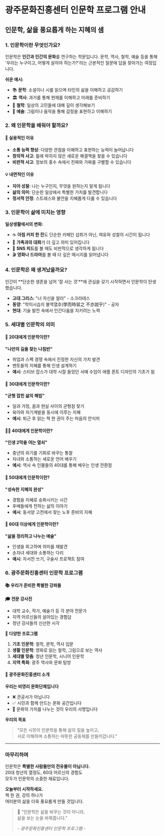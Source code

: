 # 광주문화진흥센터 인문학 프로그램 안내

## 인문학, 삶을 풍요롭게 하는 지혜의 샘

### 1. 인문학이란 무엇인가요?

인문학은 **인간과 인간의 문화**를 연구하는 학문입니다. 문학, 역사, 철학, 예술 등을 통해 '우리는 누구이고, 어떻게 살아야 하는가?'라는 근본적인 질문에 답을 찾아가는 여정입니다.

**쉬운 예시:**
- 📚 **문학**: 소설이나 시를 읽으며 타인의 삶을 이해하고 공감하기
- 🏛️ **역사**: 과거를 통해 현재를 이해하고 미래를 준비하기  
- 🤔 **철학**: 일상의 고민들에 대해 깊이 생각해보기
- 🎨 **예술**: 그림이나 음악을 통해 감정을 표현하고 이해하기

### 2. 왜 인문학을 배워야 할까요?

#### 🎯 실용적인 이유
- **소통 능력 향상**: 다양한 관점을 이해하고 표현하는 능력이 늘어납니다
- **창의적 사고**: 틀에 박히지 않은 새로운 해결책을 찾을 수 있습니다
- **비판적 사고**: 정보의 홍수 속에서 진짜와 가짜를 구별할 수 있습니다

#### 💡 내면적인 이유
- **자아 성찰**: 나는 누구인지, 무엇을 원하는지 알게 됩니다
- **삶의 의미**: 단순한 일상에서 특별한 가치를 발견합니다
- **정서적 안정**: 스트레스와 불안을 지혜롭게 다룰 수 있습니다

### 3. 인문학이 삶에 미치는 영향

**일상생활에서의 변화:**
- ☕ **아침 커피 한 잔**도 단순한 카페인 섭취가 아닌, 여유와 성찰의 시간이 됩니다
- 💬 **가족과의 대화**가 더 깊고 의미 있어집니다
- 📱 **SNS 피드**를 볼 때도 비판적으로 생각하게 됩니다
- 🎬 **영화나 드라마**를 볼 때 더 깊은 메시지를 읽어냅니다

### 4. 인문학은 왜 생겨났을까요?

인간이 **단순한 생존을 넘어 '잘 사는 것'**에 관심을 갖기 시작하면서 인문학이 탄생했습니다.

- **고대 그리스**: "너 자신을 알라" - 소크라테스
- **동양**: "학이시습지 불역열호(學而時習之 不亦說乎)" - 공자
- **현대**: 기술 발전 속에서 인간다움을 지키려는 노력

### 5. 세대별 인문학의 의미

#### 👦 20대에게 인문학이란?
**"나만의 길을 찾는 나침반"**
- 취업과 스펙 경쟁 속에서 진정한 자신의 가치 발견
- 멘토들의 지혜를 통해 인생 설계하기
- **예시**: 스티브 잡스가 대학 시절 들었던 서예 수업이 애플 폰트 디자인의 기초가 됨

#### 👨 30대에게 인문학이란?
**"균형 잡힌 삶의 해법"**
- 일과 가정, 꿈과 현실 사이의 균형점 찾기
- 육아와 자기계발을 동시에 이루는 지혜
- **예시**: 퇴근 후 읽는 책 한 권이 주는 마음의 안식처

#### 👨‍💼 40대에게 인문학이란?
**"인생 2막을 여는 열쇠"**
- 중년의 위기를 기회로 바꾸는 통찰
- 자녀와 소통하는 새로운 언어 배우기
- **예시**: 역사 속 인물들의 40대를 통해 배우는 인생 전환점

#### 👴 50대에게 인문학이란?
**"성숙한 지혜의 완성"**
- 경험을 지혜로 승화시키는 시간
- 후배들에게 전하는 삶의 이야기
- **예시**: 동서양 고전에서 찾는 노후 준비의 지혜

#### 👵 60대 이상에게 인문학이란?
**"삶을 정리하고 나누는 예술"**
- 인생을 회고하며 의미를 재발견
- 손자녀 세대와 소통하는 다리
- **예시**: 자서전 쓰기, 구술사 프로젝트 참여

### 6. 광주문화진흥센터 인문학 프로그램

#### 📚 우리가 준비한 특별한 강좌들

**🎓 전문 강사진**
- 대학 교수, 작가, 예술가 등 각 분야 전문가
- 지역 어르신들의 살아있는 경험담
- 청년 강사들의 신선한 시각

**🌟 다양한 프로그램**
1. **기초 인문학**: 철학, 문학, 역사 입문
2. **생활 인문학**: 영화로 읽는 철학, 그림으로 보는 역사
3. **세대별 맞춤**: 청년 인문학, 시니어 인문학
4. **지역 특화**: 광주 역사와 문화 탐방

#### 🏢 광주문화진흥센터 소개

**우리는 비영리 문화단체입니다**
- ❌ 관공서가 아닙니다
- ✅ 시민과 함께 만드는 문화 공간입니다
- 💝 문화의 가치를 나누는 것이 우리의 사명입니다

**우리의 목표**
> "모든 시민이 인문학을 통해 삶의 질을 높이고,  
> 서로 이해하며 소통하는 따뜻한 공동체를 만들어갑니다."

---

### 마무리하며

인문학은 **특별한 사람들만의 전유물이 아닙니다.**  
20대 청년의 열정도, 60대 어르신의 경험도  
모두가 인문학의 소중한 재료입니다.

**오늘부터 시작하세요.**  
책 한 권, 강의 하나가  
여러분의 삶을 더욱 풍요롭게 만들 것입니다.

> 💭 "인문학은 삶을 바꾸는 것이 아니라,  
> 삶을 보는 눈을 바꿔줍니다."
>
> _- 광주문화진흥센터 인문학 프로그램 -_